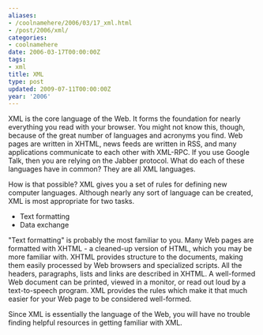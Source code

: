 ```yaml
---
aliases:
- /coolnamehere/2006/03/17_xml.html
- /post/2006/xml/
categories:
- coolnamehere
date: 2006-03-17T00:00:00Z
tags:
- xml
title: XML
type: post
updated: 2009-07-11T00:00:00Z
year: '2006'
---
```


XML is the core language of the Web. It forms the foundation for nearly 
everything you read with your browser. You might not know this, though, 
because of the great number of languages and acronyms you find. Web pages are 
written in XHTML, news feeds are written in RSS, and many applications 
communicate to each other with XML-RPC. If you use Google Talk, then you are 
relying on the Jabber protocol. What do each of these languages have in common? 
They are all XML languages.
<!--more-->

How is that possible? XML gives you a set of rules for defining new computer 
languages. Although nearly any sort of language can be created, XML is most 
appropriate for two tasks.

+ Text formatting
+ Data exchange

"Text formatting" is probably the most familiar to you. Many Web pages are 
formatted with XHTML - a cleaned-up version of HTML, which you may be more
familiar with. XHTML provides structure to the documents, making them easily 
processed by Web browsers and specialized scripts. All the headers, paragraphs, 
lists and links are described in XHTML. A well-formed Web document can be 
printed, viewed in a monitor, or read out loud by a text-to-speech program. 
XML provides the rules which make it that much easier for your Web page to be 
considered well-formed.

Since XML is essentially the language of the Web, you will have no trouble 
finding helpful resources in getting familiar with XML.


